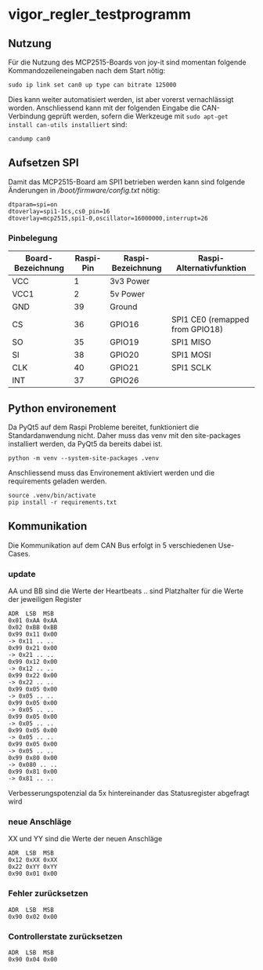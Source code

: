 # vigor_regler_testprogramm

## Nutzung
Für die Nutzung des MCP2515-Boards von joy-it sind momentan folgende Kommandozeileneingaben nach dem Start nötig:
```
sudo ip link set can0 up type can bitrate 125000
```
Dies kann weiter automatisiert werden, ist aber vorerst vernachlässigt worden.
Anschliessend kann mit der folgenden Eingabe die CAN-Verbindung geprüft werden, sofern die Werkzeuge mit ```sudo apt-get install can-utils installiert``` sind:
```
candump can0
```


## Aufsetzen SPI
Damit das MCP2515-Board am SPI1 betrieben werden kann sind folgende Änderungen in */boot/firmware/config.txt* nötig:
```
dtparam=spi=on
dtoverlay=spi1-1cs,cs0_pin=16
dtoverlay=mcp2515,spi1-0,oscillator=16000000,interrupt=26
```

### Pinbelegung
| **Board-Bezeichnung** | **Raspi-Pin** | **Raspi-Bezeichnung** | **Raspi-Alternativfunktion** |
|------------------------|---------------|------------------------|-----------------------------|
| VCC                   | 1             | 3v3 Power             |                             |
| VCC1                  | 2             | 5v Power              |                             |
| GND                   | 39            | Ground                |                             |
| CS                    | 36            | GPIO16                | SPI1 CE0  (remapped from GPIO18)                 |
| SO                    | 35            | GPIO19                | SPI1 MISO                  |
| SI                    | 38            | GPIO20                | SPI1 MOSI                  |
| CLK                   | 40            | GPIO21                | SPI1 SCLK                  |
| INT                   | 37            | GPIO26                |                             |

## Python environement
Da PyQt5 auf dem Raspi Probleme bereitet, funktioniert die Standardanwendung nicht. Daher muss das venv mit den site-packages installiert werden, da PyQt5 da bereits dabei ist.
```
python -m venv --system-site-packages .venv
```
Anschliessend muss das Environement aktiviert werden und die requirements geladen werden.
```
source .venv/bin/activate
pip install -r requirements.txt
```

## Kommunikation
Die Kommunikation auf dem CAN Bus erfolgt in 5 verschiedenen Use-Cases.

### update
AA und BB sind die Werte der Heartbeats
.. sind Platzhalter für die Werte der jeweiligen Register
```
ADR  LSB  MSB
0x01 0xAA 0xAA
0x02 0xBB 0xBB
0x99 0x11 0x00
-> 0x11 .. ..
0x99 0x21 0x00
-> 0x21 .. ..
0x99 0x12 0x00
-> 0x12 .. ..
0x99 0x22 0x00
-> 0x22 .. ..
0x99 0x05 0x00
-> 0x05 .. ..
0x99 0x05 0x00
-> 0x05 .. ..
0x99 0x05 0x00
-> 0x05 .. ..
0x99 0x05 0x00
-> 0x05 .. ..
0x99 0x05 0x00
-> 0x05 .. ..
0x99 0x80 0x00
-> 0x080 .. ..
0x99 0x81 0x00
-> 0x81 .. ..
```
Verbesserungspotenzial da 5x hintereinander das Statusregister abgefragt wird

### neue Anschläge
XX und YY sind die Werte der neuen Anschläge
```
ADR  LSB  MSB
0x12 0xXX 0xXX
0x22 0xYY 0xYY
0x90 0x01 0x00
```

### Fehler zurücksetzen
```
ADR  LSB  MSB
0x90 0x02 0x00
```

### Controllerstate zurücksetzen
```
ADR  LSB  MSB
0x90 0x04 0x00
```
